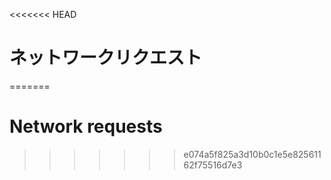 
<<<<<<< HEAD
# ネットワークリクエスト
=======
# Network requests
>>>>>>> e074a5f825a3d10b0c1e5e82561162f75516d7e3
